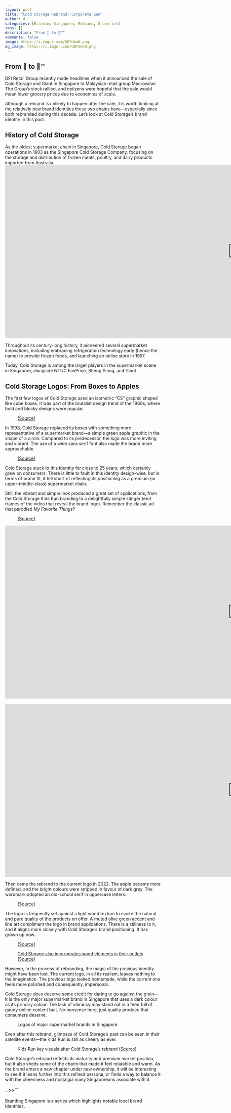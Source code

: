 ```yaml
---
layout: post
title: "Cold Storage Rebrand: Corporate Zen"
author: d
categories: [Branding Singapore, Rebrand, Groceries]
tags: []
description: "From 🍏 to 🍏™"
comments: false
image: https://i.imgur.com/UBYUmaN.png
og_image: https://i.imgur.com/UBYUmaN.png
---
```


<h2>From 🍏 to 🍏™</h2>

DFI Retail Group recently made headlines when it announced the sale of Cold Storage and Giant in Singapore to Malaysian retail group Macrovalue. The Group’s stock rallied, and netizens were hopeful that the sale would mean lower grocery prices due to economies of scale.

Although a rebrand is unlikely to happen after the sale, it is worth looking at the relatively new brand identities these two chains have—especially since both rebranded during this decade. Let’s look at Cold Storage’s brand identity in this post.

<h2>History of Cold Storage</h2>
As the oldest supermarket chain in Singapore, Cold Storage began operations in 1903 as the Singapore Cold Storage Company, focusing on the storage and distribution of frozen meats, poultry, and dairy products imported from Australia.

<div class="video-responsive">
  <iframe width="1524" height="560" src="https://www.youtube.com/embed/6bvW4P6lOBc" title="Ever wondered how Singapore’s first supermarket came about 116 years ago?" frameborder="0" allow="accelerometer; autoplay; clipboard-write; encrypted-media; gyroscope; picture-in-picture; web-share" referrerpolicy="strict-origin-when-cross-origin" allowfullscreen></iframe>
</div>

Throughout its century-long history, it pioneered several supermarket innovations, including embracing refrigeration technology early (hence the name) to provide frozen foods, and launching an online store in 1997.

Today, Cold Storage is among the larger players in the supermarket scene in Singapore, alongside NTUC FairPrice, Sheng Siong, and Giant.

<h2>Cold Storage Logos: From Boxes to Apples</h2>

The first few logos of Cold Storage used an isometric “CS” graphic shaped like cube boxes. It was part of the brutalist design trend of the 1960s, where bold and blocky designs were popular.

<figure>
<img src="https://i.imgur.com/rfI5qm8.png" alt="">
<figcaption><a href="https://logos.fandom.com/wiki/Cold_Storage">(Source)</a></figcaption>
</figure>


In 1998, Cold Storage replaced its boxes with something more representative of a supermarket brand—a simple green apple graphic in the shape of a circle. Compared to its predecessor, the logo was more inviting and vibrant. The use of a wide sans serif font also made the brand more approachable.

<figure>
<img src="https://i.imgur.com/HnmjIIG.png" alt="">
<figcaption><a href="https://logos.fandom.com/wiki/Cold_Storage">(Source)</a></figcaption>
</figure>

Cold Storage stuck to this identity for close to 25 years, which certainly grew on consumers. There is little to fault in this identity design-wise, but in terms of brand fit, it fell short of reflecting its positioning as a premium (or upper-middle-class) supermarket chain.

Still, the vibrant and simple look produced a great set of applications, from the Cold Storage Kids Run branding to a delightfully simple stinger (end frames of the video that reveal the brand logo). Remember the classic ad that parodied *My Favorite Things*?

<figure>
<img src="https://i.imgur.com/2Y3k3dX.jpg" alt="">
<figcaption><a href="https://logos.fandom.com/wiki/Cold_Storage">(Source)</a></figcaption>
</figure>

<div class="video-responsive">
  <iframe width="1524" height="560" src="https://www.youtube.com/embed/x1XIfFZFuk4" title="Cold Storage The Fresh News - Salmon" frameborder="0" allow="accelerometer; autoplay; clipboard-write; encrypted-media; gyroscope; picture-in-picture; web-share" referrerpolicy="strict-origin-when-cross-origin" allowfullscreen></iframe>
</div>
<br>
<div class="video-responsive">
  <iframe width="1524" height="560" src="https://www.youtube.com/embed/aMVA-SUd-zg" title="Cold Storage &quot;My Favourite Things&quot; TVC Created by LH.M ( 2010 )" frameborder="0" allow="accelerometer; autoplay; clipboard-write; encrypted-media; gyroscope; picture-in-picture; web-share" referrerpolicy="strict-origin-when-cross-origin" allowfullscreen></iframe>
</div>

Then came the rebrand to the current logo in 2022. The apple became more defined, and the bright colours were stripped in favour of dark grey. The wordmark adopted an old-school serif in uppercase letters.

<figure>
<img src="https://i.imgur.com/CO9WwLI.png" alt="">
<figcaption><a href="https://coldstorage.com.sg/">(Source)</a></figcaption>
</figure>

The logo is frequently set against a light wood texture to evoke the natural and pure quality of the products on offer. A muted olive green accent and line art compliment the logo in brand applications. There is a stillness to it, and it aligns more closely with Cold Storage’s brand positioning. It has grown up now.

<figure>
<img src="https://i.imgur.com/dmDk57R.jpg" alt="">
<figcaption><a href="https://www.facebook.com/sg.coldstorage/">(Source)</a></figcaption>
</figure>

<figure>
<img src="https://i.imgur.com/IQPQSxn.png" alt="">
<figcaption><a href="https://www.facebook.com/sg.coldstorage/photos/pb.100083292761341.-2207520000/6782917805069477/?type=3">Cold Storage also incorporates wood elements in their outlets (Source)</a></figcaption>
</figure>

However, in the process of rebranding, the magic of the previous identity might have been lost. The current logo, in all its realism, leaves nothing to the imagination. The previous logo looked homemade, while the current one feels more polished and consequently, impersonal.

Cold Storage does deserve some credit for daring to go against the grain—it is the only major supermarket brand in Singapore that uses a dark colour as its primary colour. The lack of vibrancy may stand out in a feed full of gaudy online content bait. No nonsense here, just quality produce that consumers deserve.

<figure>
<img src="https://i.imgur.com/Hty6WHW.png" alt="">
<figcaption>Logos of major supermarket brands in Singapore</figcaption>
</figure>



Even after this rebrand, glimpses of Cold Storage’s past can be seen in their satellite events—the Kids Run is still as cheery as ever.

<figure>
<img src="https://i.imgur.com/6j7f1WZ.jpg" alt="">
<figcaption>Kids Run key visuals after Cold Storage’s rebrand <a href="https://www.facebook.com/csgiantkidsrun/">(Source)</a></figcaption>
</figure>


Cold Storage’s rebrand reflects its maturity and premium market position, but it also sheds some of the charm that made it feel relatable and warm. As the brand enters a new chapter under new ownership, it will be interesting to see if it leans further into this refined persona, or finds a way to balance it with the cheeriness and nostalgia many Singaporeans associate with it.

<strong><sub>—</sub>><sub></sub>><sup>—</sup></strong>

Branding Singapore is a series which highlights notable local brand identities. 
